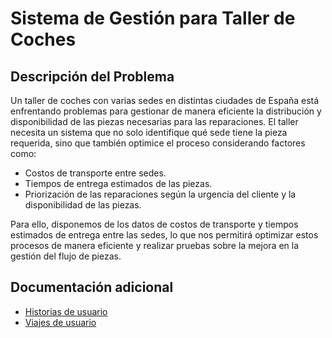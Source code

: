 # Sistema de Gestión para Taller de Coches

## Descripción del Problema
Un taller de coches con varias sedes en distintas ciudades de España está enfrentando problemas para gestionar de manera eficiente la distribución y disponibilidad de las piezas necesarias para las reparaciones. El taller necesita un sistema que no solo identifique qué sede tiene la pieza requerida, sino que también optimice el proceso considerando factores como:

- Costos de transporte entre sedes.
- Tiempos de entrega estimados de las piezas.
- Priorización de las reparaciones según la urgencia del cliente y la disponibilidad de las piezas.

Para ello, disponemos de los datos de costos de transporte y tiempos estimados de entrega entre las sedes, lo que nos permitirá optimizar estos procesos de manera eficiente y realizar pruebas sobre la mejora en la gestión del flujo de piezas.

## Documentación adicional
- [Historias de usuario](./user-stories.md)
- [Viajes de usuario](./user-journeys.md)


